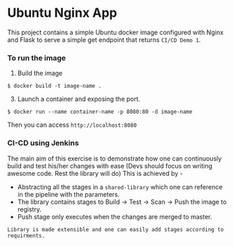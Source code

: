 # Ubuntu Nginx App

This project contains a simple Ubuntu docker image configured with Nginx and Flask to serve a simple 
get endpoint that returns ```CI/CD Demo 1```. 

### To run the image 


1. Build the image

  ```
  $ docker build -t image-name .
  ```

3. Launch a container and exposing the port.

  ```
  $ docker run --name container-name -p 8080:80 -d image-name
  ```
  Then you can access `http://localhost:8080`



### CI-CD using Jenkins
The main aim of this exercise is to demonstrate how one can continuously 
build and test his/her changes with ease (Devs should focus on writing awesome code. 
Rest the library will do) This is achieved by - 
- Abstracting all the stages 
  in a ```shared-library``` which one can reference in the pipeline with the parameters. 
- The library contains stages to Build -> Test -> Scan -> Push the image to registry.
- Push stage only executes when the changes are merged to master.

```Library is made extensible and one can easily add stages according to requirments.```



